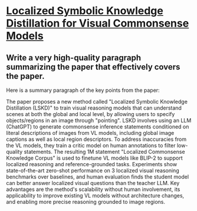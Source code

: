 # [Localized Symbolic Knowledge Distillation for Visual Commonsense Models](https://arxiv.org/abs/2312.04837)

## Write a very high-quality paragraph summarizing the paper that effectively covers the paper.

 Here is a summary paragraph of the key points from the paper:

The paper proposes a new method called "Localized Symbolic Knowledge Distillation (LSKD)" to train visual reasoning models that can understand scenes at both the global and local level, by allowing users to specify objects/regions in an image through "pointing". LSKD involves using an LLM (ChatGPT) to generate commonsense inference statements conditioned on literal descriptions of images from VL models, including global image captions as well as local region descriptors. To address inaccuracies from the VL models, they train a critic model on human annotations to filter low-quality statements. The resulting 1M statement "Localized Commonsense Knowledge Corpus" is used to finetune VL models like BLIP-2 to support localized reasoning and reference-grounded tasks. Experiments show state-of-the-art zero-shot performance on 3 localized visual reasoning benchmarks over baselines, and human evaluation finds the student model can better answer localized visual questions than the teacher LLM. Key advantages are the method's scalability without human involvement, its applicability to improve existing VL models without architecture changes, and enabling more precise reasoning grounded to image regions.
